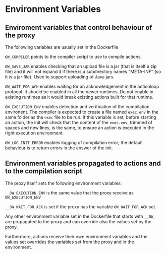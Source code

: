<!--
#
# Licensed to the Apache Software Foundation (ASF) under one or more
# contributor license agreements.  See the NOTICE file distributed with
# this work for additional information regarding copyright ownership.
# The ASF licenses this file to You under the Apache License, Version 2.0
# (the "License"); you may not use this file except in compliance with
# the License.  You may obtain a copy of the License at
#
#     http://www.apache.org/licenses/LICENSE-2.0
#
# Unless required by applicable law or agreed to in writing, software
# distributed under the License is distributed on an "AS IS" BASIS,
# WITHOUT WARRANTIES OR CONDITIONS OF ANY KIND, either express or implied.
# See the License for the specific language governing permissions and
# limitations under the License.
#
-->

# Environment Variables

## Enviroment variables that control behaviour of the proxy

The following variables are usually set in the Dockerfile

`OW_COMPILER` points to the compiler script to use to compile actions.

`OW_SAVE_JAR` enables checking that an upload file is a jar (that is itself a zip file) and it will not expand it if there is a subdirectory names "META-INF" (so it is a jar file). Used to support uploading of Java jars.

`OW_WAIT_FOR_ACK` enables waiting for an acknowledgement in the actionloop protocol. It should be enabled in all the newer runtimes. Do not enable in existing runtimes as it would break existing actions built for that runtime.

`OW_EXECUTION_ENV` enables detection and verification of the compilation environent. The compiler is expected to create a file named `exec.env` in the same folder as the `exec` file to be run. If this variable is set, before starting an action, the init will check that the content of the `exec.env`, trimmed of spaces and new lines, is the same, to ensure an action is executed in the right execution environment.

`OW_LOG_INIT_ERROR` enables logging of compilation error; the default behaviour is to return errors in the answer of the init.

## Environment variables propagated to actions and to the compilation script

The proxy itself sets the following environment variables:

`__OW_EXECUTION_ENV` is the same value that the proxy receive as `OW_EXECUTION_ENV`

`__OW_WAIT_FOR_ACK` is set if the proxy has the variable `OW_WAIT_FOR_ACK` set.

Any other environment variable set in the Dockerfile that starts with `__OW_` are propagated to the proxy and can override also the values set by the proxy.

Furthermore, actions receive their own environment variables and the values set overrides the variables set from the proxy and in the environment.




